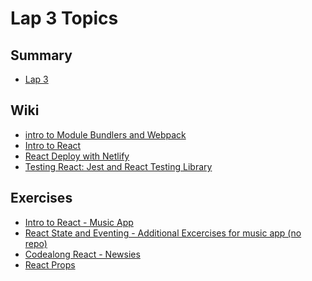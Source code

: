 Lap 3 Topics
==========
## Summary
- [Lap 3](https://github.com/getfutureproof/fp_guides_wiki/wiki/LAP-3)

## Wiki
- [intro to Module Bundlers and Webpack](https://github.com/getfutureproof/fp_guides_wiki/wiki/Intro-to-Module-Bundlers-and-Webpack)
- [Intro to React](https://github.com/getfutureproof/fp_guides_wiki/wiki/Intro-to-React)
- [React Deploy with Netlify](https://github.com/getfutureproof/fp_guides_wiki/wiki/React-Deploy-with-Netlify)
- [Testing React: Jest and React Testing Library](https://github.com/getfutureproof/fp_guides_wiki/wiki/Testing-React:-Jest-and-React-Testing-Library)

## Exercises
- [Intro to React - Music App](https://github.com/getfutureproof/fp_study_notes_intro_to_react)
- [React State and Eventing - Additional Excercises for music app (no repo)](https://github.com/getfutureproof/fp_study_notes_react_state_and_eventing)
- [Codealong React - Newsies](https://github.com/getfutureproof/fp_codealong_react_newsies)
- [React Props](https://github.com/getfutureproof/fp_study_notes_react_props)
